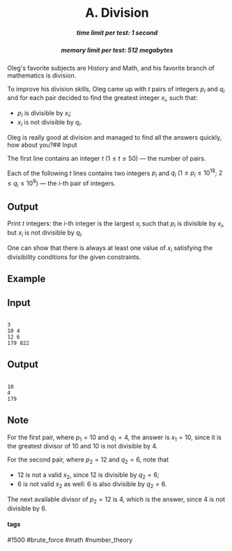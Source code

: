 <h1 style='text-align: center;'> A. Division</h1>

<h5 style='text-align: center;'>time limit per test: 1 second</h5>
<h5 style='text-align: center;'>memory limit per test: 512 megabytes</h5>

Oleg's favorite subjects are History and Math, and his favorite branch of mathematics is division.

To improve his division skills, Oleg came up with $t$ pairs of integers $p_i$ and $q_i$ and for each pair decided to find the greatest integer $x_i$, such that: 

* $p_i$ is divisible by $x_i$;
* $x_i$ is not divisible by $q_i$.

 Oleg is really good at division and managed to find all the answers quickly, how about you?## Input

The first line contains an integer $t$ ($1 \le t \le 50$) — the number of pairs.

Each of the following $t$ lines contains two integers $p_i$ and $q_i$ ($1 \le p_i \le 10^{18}$; $2 \le q_i \le 10^{9}$) — the $i$-th pair of integers.

## Output

Print $t$ integers: the $i$-th integer is the largest $x_i$ such that $p_i$ is divisible by $x_i$, but $x_i$ is not divisible by $q_i$.

One can show that there is always at least one value of $x_i$ satisfying the divisibility conditions for the given constraints.

## Example

## Input


```

3
10 4
12 6
179 822

```
## Output


```

10
4
179

```
## Note

For the first pair, where $p_1 = 10$ and $q_1 = 4$, the answer is $x_1 = 10$, since it is the greatest divisor of $10$ and $10$ is not divisible by $4$.

For the second pair, where $p_2 = 12$ and $q_2 = 6$, note that 

* $12$ is not a valid $x_2$, since $12$ is divisible by $q_2 = 6$;
* $6$ is not valid $x_2$ as well: $6$ is also divisible by $q_2 = 6$.

 The next available divisor of $p_2 = 12$ is $4$, which is the answer, since $4$ is not divisible by $6$.

#### tags 

#1500 #brute_force #math #number_theory 